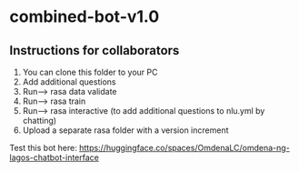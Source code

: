 # combined-bot-v1.0

## Instructions for collaborators

  1. You can clone this folder to your PC
  2. Add additional questions
  3. Run--> rasa data validate
  4. Run--> rasa train
  5. Run--> rasa interactive (to add additional questions to nlu.yml by chatting)
  6. Upload a separate rasa folder with a version increment

Test this bot here: https://huggingface.co/spaces/OmdenaLC/omdena-ng-lagos-chatbot-interface
